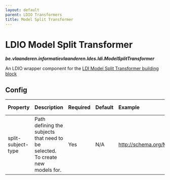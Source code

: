 ```yaml
---
layout: default
parent: LDIO Transformers
title: Model Split Transformer
---
```


# LDIO Model Split Transformer
***be.vlaanderen.informatievlaanderen.ldes.ldi.ModelSplitTransformer***

An LDIO wrapper component for the [LDI Model Split Transformer building block](../../_core/ldi-adapters/model-split-adapter.md)

## Config


| Property            | Description                                                                    | Required | Default | Example                                                    | Supported values |
|:--------------------|:-------------------------------------------------------------------------------|:---------|:--------|:-----------------------------------------------------------|:-----------------|
| split-subject-type  | Path defining the subjects that need to be selected. To create new models for. | Yes      | N/A     | http://schema.org/Movie                                    | String           |

